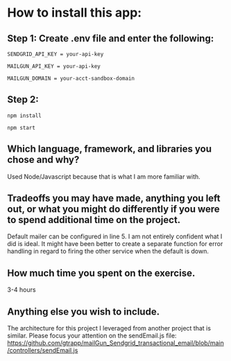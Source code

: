 
# How to install this app:

## Step 1: Create .env file and enter the following:
```
SENDGRID_API_KEY = your-api-key

MAILGUN_API_KEY = your-api-key

MAILGUN_DOMAIN = your-acct-sandbox-domain
```

## Step 2:

`` npm install ``

`` npm start ``

## Which language, framework, and libraries you chose and why?
Used Node/Javascript because that is what I am more familiar with. 

## Tradeoffs you may have made, anything you left out, or what you might do differently if you were to spend additional time on the project.
Default mailer can be configured in line 5.
I am not entirely confident what I did is ideal. It might have been better to create a separate function for error handling in regard to firing the other service when the default is down.

## How much time you spent on the exercise.
3-4 hours

## Anything else you wish to include.
The architecture for this project I leveraged from another project that is similar.  Please focus your attention on the sendEmail.js file:
https://github.com/gtrapp/mailGun_Sendgrid_transactional_email/blob/main/controllers/sendEmail.js
